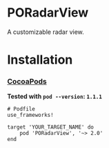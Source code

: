 # PORadarView

A customizable radar view.

# Installation

### [CocoaPods](https://guides.cocoapods.org/using/using-cocoapods.html)

**Tested with `pod --version`: `1.1.1`**

```
# Podfile
use_frameworks!

target 'YOUR_TARGET_NAME' do
    pod 'PORadarView', '~> 2.0'
end

```
